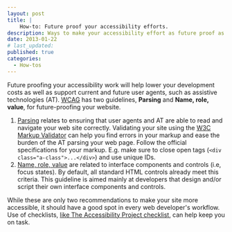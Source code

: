 ```yaml
---
layout: post
title: |
    How-to: Future proof your accessibility efforts.
description: Ways to make your accessibility effort as future proof as possible.
date: 2013-01-22
# last_updated:
published: true
categories:
  - How-tos
---
```

Future proofing your accessibility work will help lower your development costs as well as support current and future user agents, such as assistive technologies (AT). [WCAG][1] has two guidelines, **Parsing** and **Name, role, value**, for future-proofing your website.

1. [Parsing](http://www.w3.org/TR/UNDERSTANDING-WCAG20/ensure-compat-parses.html) relates to ensuring that user agents and AT are able to read and navigate your web site correctly. Validating your site using the [W3C Markup Validator](http://validator.w3.org/) can help you find errors in your markup and ease the burden of the AT parsing your web page. Follow the official specifications for your markup. E.g. make sure to close open tags (`<div class="a-class">...</div>`) and use unique IDs.
1. [Name, role, value](http://www.w3.org/TR/UNDERSTANDING-WCAG20/ensure-compat-rsv.html) are related to interface components and controls (i.e, focus states). By default, all standard HTML controls already meet this criteria. This guideline is aimed mainly at developers that design and/or script their own interface components and controls.

While these are only two recommendations to make your site more accessible, it should have a good spot in every web developer's workflow. Use of checklists, [like The Accessibility Project checklist](http://a11yproject.com/checklist.html "Checklist for accessibility tasks"), can help keep you on task.

[1]:http://www.w3.org/TR/2008/REC-WCAG20-20081211/#ensure-compat "WCAG 2.0 recommendation 4.1: Compatible"